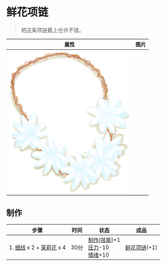# 鲜花项链  
> 把这条项链戴上也许不错。  
  
  属性  |   图片   
 ----  |  ----:   
   |  ![](Sprite/FlowerNecklace.png)   
  
## 制作  
步骤  |  时间  |  状态  |  成品  
----  |  ----  |  ----  |  ----  
1. [细线](CordFiber.md) x 2 + [茉莉花](JasmineFlowers.md) x 4  |  30分  |  [制作(技能)](Skill_Crafting.md)+1<br>[压力](Stress.md)-10<br>[情绪](Morale.md)+10  |  [鲜花项链](FlowerNecklace.md)(+1)  
